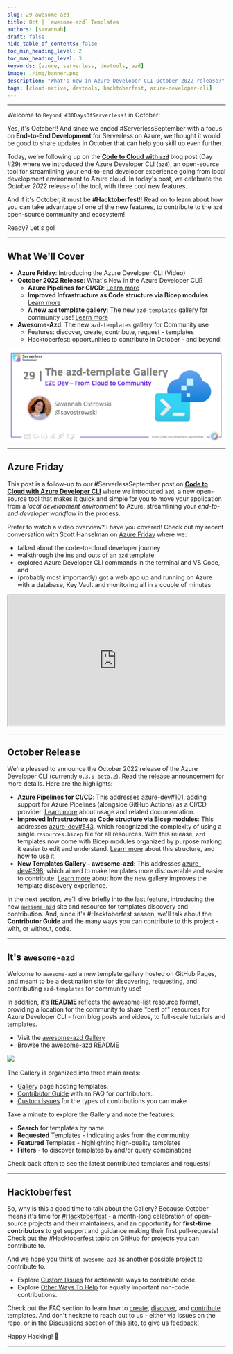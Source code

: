 ```yaml
---
slug: 29-awesome-azd
title: Oct | `awesome-azd` Templates
authors: [savannah]
draft: false
hide_table_of_contents: false
toc_min_heading_level: 2
toc_max_heading_level: 3
keywords: [azure, serverless, devtools, azd]
image: ./img/banner.png
description: "What's new in Azure Developer CLI October 2022 release?" 
tags: [cloud-native, devtools, hacktoberfest, azure-developer-cli]
---
```


<!-- FIXME -->
<head>
  <meta name="twitter:url" 
    content="https://azure.github.io/Cloud-Native/blog/29-awesome-azd" />
  <meta name="twitter:title" 
    content="#30DaysOfServerless: Cloud to Community with `awesome-azd`" />
  <meta name="twitter:description" 
    content="#30DaysOfServerless: Cloud to Community with `awesome-azd`" />
  <meta name="twitter:image"
    content="https://azure.github.io/Cloud-Native/img/banners/post-kickoff.png" />
  <meta name="twitter:card" content="summary_large_image" />
  <meta name="twitter:creator" 
    content="@savostrowski" />
  <meta name="twitter:site" content="@AzureAdvocates" /> 
  <link rel="canonical" 
    href="https://azure.github.io/Cloud-Native/blog/29-awesome-azd" />
</head>

---

Welcome to `Beyond #30DaysOfServerless!` in October!

Yes, it's October!! And since we ended #ServerlessSeptember with a focus on **End-to-End Development** for Serverless on Azure, we thought it would be good to share updates in October that can help you skill up even further.

Today, we're following up on the **[Code to Cloud with `azd`](./../2022-09-29/index.md)** blog post (Day #29) where we introduced the Azure Developer CLI (`azd`), an open-source tool for streamlining your end-to-end developer experience going from local development environment to Azure cloud. In today's post, we celebrate the _October 2022_ release of the tool, with three cool new features. 

And if it's October, it must be **#Hacktoberfest**!! Read on to learn about how you can take advantage of one of the new features, to contribute to the `azd` open-source community and ecosystem!

Ready? Let's go!

---

## What We'll Cover
 * **Azure Friday**: Introducing the Azure Developer CLI (Video)
 * **October 2022 Release**: What's New in the Azure Developer CLI? 
    * **Azure Pipelines for CI/CD**: [Learn more](https://learn.microsoft.com/azure/developer/azure-developer-cli/configure-devops-pipeline?tabs=azdo)
    * **Improved Infrastructure as Code structure via Bicep modules:** [Learn more](https://devblogs.microsoft.com/azure-sdk/azure-developer-cli-azd-october-2022-release/#improved-infrastructure-as-code-structure-via-bicep-modules)
    * **A new `azd` template gallery**: The new `azd-templates` gallery for community use! [Learn more](https://devblogs.microsoft.com/azure-sdk/azure-developer-cli-azd-october-2022-release/#new-template-gallery-awesome-azd)
  * **Awesome-Azd**: The new `azd-templates` gallery for Community use
    * Features: discover, create, contribute, request - templates
    * Hacktoberfest: opportunities to contribute in October - and beyond!

![](./img/banner.png)

---

## Azure Friday

This post is a follow-up to our #ServerlessSeptember post on **[Code to Cloud with Azure Developer CLI](./../2022-09-29/index.md)** where we introduced `azd`, a new open-source tool that makes it quick and simple for you to move your application from a _local development environment_ to Azure, streamlining your _end-to-end developer workflow_ in the process. 

Prefer to watch a video overview? I have you covered! Check out my recent conversation with Scott Hanselman on [Azure Friday](https://learn.microsoft.com/Shows/Azure-Friday/) where we:
 - talked about the code-to-cloud developer journey
 - walkthrough the ins and outs of an `azd` template
 - explored Azure Developer CLI commands in the terminal and VS Code, and
 - (probably most importantly) got a web app up and running on Azure with a database, Key Vault and monitoring all in a couple of minutes

<iframe width="500" height="300" src="https://www.youtube.com/embed/VTk-FhJyo7s" title="Introducing the Azure Developer CLI (azd) | Azure Friday"></iframe>

---

## October Release

We're pleased to announce the October 2022 release of the Azure Developer CLI (currently `0.3.0-beta.2`). Read [the release announcement](https://devblogs.microsoft.com/azure-sdk/azure-developer-cli-azd-october-2022-release/#new-template-gallery-awesome-azd) for more details. Here are the highlights:
  * **Azure Pipelines for CI/CD**: This addresses [azure-dev#101](https://github.com/Azure/azure-dev/issues/101), adding support for Azure Pipelines (alongside GitHub Actions) as a CI/CD provider. [Learn more](https://learn.microsoft.com/azure/developer/azure-developer-cli/configure-devops-pipeline?tabs=azdo) about usage and related documentation.
  * **Improved Infrastructure as Code structure via Bicep modules**: This addresses [azure-dev#543](https://github.com/Azure/azure-dev/issues/543), which recognized the complexity of using a single `resources.bicep` file for all resources. With this release, `azd` templates now come with Bicep modules organized by purpose making it easier to edit and understand. [Learn more](https://devblogs.microsoft.com/azure-sdk/azure-developer-cli-azd-october-2022-release/#improved-infrastructure-as-code-structure-via-bicep-modules) about this structure, and how to use it.
  * **New Templates Gallery - awesome-azd**: This addresses [azure-dev#398](https://github.com/Azure/azure-dev/issues/398), which aimed to make templates more discoverable and easier to contribute. [Learn more](https://devblogs.microsoft.com/azure-sdk/azure-developer-cli-azd-october-2022-release/#new-template-gallery-awesome-azd) about how the new gallery improves the template discovery experience.


In the next section, we'll dive briefly into the last feature, introducing the new [`awesome-azd`](https://aka.ms/awesome-azd) site and resource for templates discovery and contribution. And, since it's #Hacktoberfest season, we'll talk about the **Contributor Guide** and the many ways you can contribute to this project - with, or without, code.

---

## It's `awesome-azd`

Welcome to `awesome-azd` a new template gallery hosted on GitHub Pages, and meant to be a destination site for discovering, requesting, and contributing `azd-templates` for community use! 

In addition, it's **README** reflects the [awesome-list](https://github.com/topics/awesome-list) resource format, providing a location for the community to share "best of" resources for Azure Developer CLI - from blog posts and videos, to full-scale tutorials and templates.

 * Visit the [awesome-azd Gallery](https://azure.github.io/awesome-azd/)
 * Browse the [awesome-azd README](https://github.com/Azure/awesome-azd/blob/main/README.md)


![](./img/gallery.gif)

The Gallery is organized into three main areas:
 - [Gallery](https://azure.github.io/awesome-azd/) page hosting templates.
 - [Contributor Guide](https://azure.github.io/awesome-azd/docs/intro) with an FAQ for contributors.
 - [Custom Issues](https://github.com/Azure/awesome-azd/issues/new/choose) for the types of contributions you can make

Take a minute to explore the Gallery and note the features:
 - **Search** for templates by name
 - **Requested** Templates - indicating asks from the community
 - **Featured** Templates - highlighting high-quality templates
 - **Filters** - to discover templates by and/or query combinations

Check back often to see the latest contributed templates and requests!

---

## Hacktoberfest

So, why is this a good time to talk about the Gallery? Because October means it's time for [#Hacktoberfest](https://hacktoberfest.com/) - a month-long celebration of open-source projects and their maintainers, and an opportunity for **first-time contributors** to get support and guidance making their first pull-requests! Check out the [#Hacktoberfest](https://github.com/topics/hacktoberfest) topic on GitHub for projects you can contribute to.

And we hope you think of `awesome-azd` as another possible project to contribute to. 
 * Explore [Custom Issues](https://azure.github.io/awesome-azd/docs/intro#our-custom-issues) for actionable ways to contribute code.
 * Explore [Other Ways To Help](https://azure.github.io/awesome-azd/docs/intro#other-ways-to-help) for equally important non-code contributions.
 
Check out the FAQ section to learn how to [create](https://azure.github.io/awesome-azd/docs/faq/create-template), [discover](https://azure.github.io/awesome-azd/docs/faq/discover-azd), and [contribute](https://azure.github.io/awesome-azd/docs/faq/contribute-template) templates. And don't hesitate to reach out to us - either via Issues on the repo, or in the [Discussions](https://github.com/Azure/Cloud-Native/discussions) section of this site, to give us feedback!

Happy Hacking! 🎃

---